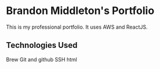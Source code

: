 # Brandon Middleton's Portfolio

This is my professional portfolio.  It uses AWS and ReactJS.

## Technologies Used

Brew
Git and github
SSH
html
